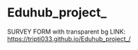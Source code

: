 # Eduhub_project_
SURVEY FORM with transparent bg
LINK: https://tripti033.github.io/Eduhub_project_/
